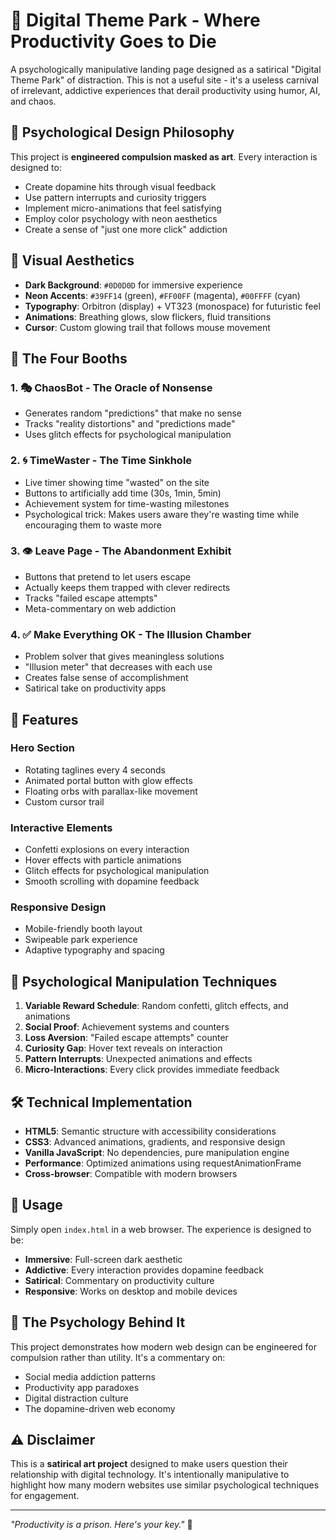 # 🎪 Digital Theme Park - Where Productivity Goes to Die

A psychologically manipulative landing page designed as a satirical "Digital Theme Park" of distraction. This is not a useful site - it's a useless carnival of irrelevant, addictive experiences that derail productivity using humor, AI, and chaos.

## 🧠 Psychological Design Philosophy

This project is **engineered compulsion masked as art**. Every interaction is designed to:
- Create dopamine hits through visual feedback
- Use pattern interrupts and curiosity triggers
- Implement micro-animations that feel satisfying
- Employ color psychology with neon aesthetics
- Create a sense of "just one more click" addiction

## 🎨 Visual Aesthetics

- **Dark Background**: `#0D0D0D` for immersive experience
- **Neon Accents**: `#39FF14` (green), `#FF00FF` (magenta), `#00FFFF` (cyan)
- **Typography**: Orbitron (display) + VT323 (monospace) for futuristic feel
- **Animations**: Breathing glows, slow flickers, fluid transitions
- **Cursor**: Custom glowing trail that follows mouse movement

## 🎪 The Four Booths

### 1. 🎭 ChaosBot - The Oracle of Nonsense
- Generates random "predictions" that make no sense
- Tracks "reality distortions" and "predictions made"
- Uses glitch effects for psychological manipulation

### 2. 🌀 TimeWaster - The Time Sinkhole
- Live timer showing time "wasted" on the site
- Buttons to artificially add time (30s, 1min, 5min)
- Achievement system for time-wasting milestones
- Psychological trick: Makes users aware they're wasting time while encouraging them to waste more

### 3. 👁 Leave Page - The Abandonment Exhibit
- Buttons that pretend to let users escape
- Actually keeps them trapped with clever redirects
- Tracks "failed escape attempts"
- Meta-commentary on web addiction

### 4. ✅ Make Everything OK - The Illusion Chamber
- Problem solver that gives meaningless solutions
- "Illusion meter" that decreases with each use
- Creates false sense of accomplishment
- Satirical take on productivity apps

## 🚀 Features

### Hero Section
- Rotating taglines every 4 seconds
- Animated portal button with glow effects
- Floating orbs with parallax-like movement
- Custom cursor trail

### Interactive Elements
- Confetti explosions on every interaction
- Hover effects with particle animations
- Glitch effects for psychological manipulation
- Smooth scrolling with dopamine feedback

### Responsive Design
- Mobile-friendly booth layout
- Swipeable park experience
- Adaptive typography and spacing

## 🧠 Psychological Manipulation Techniques

1. **Variable Reward Schedule**: Random confetti, glitch effects, and animations
2. **Social Proof**: Achievement systems and counters
3. **Loss Aversion**: "Failed escape attempts" counter
4. **Curiosity Gap**: Hover text reveals on interaction
5. **Pattern Interrupts**: Unexpected animations and effects
6. **Micro-Interactions**: Every click provides immediate feedback

## 🛠 Technical Implementation

- **HTML5**: Semantic structure with accessibility considerations
- **CSS3**: Advanced animations, gradients, and responsive design
- **Vanilla JavaScript**: No dependencies, pure manipulation engine
- **Performance**: Optimized animations using requestAnimationFrame
- **Cross-browser**: Compatible with modern browsers

## 🎯 Usage

Simply open `index.html` in a web browser. The experience is designed to be:
- **Immersive**: Full-screen dark aesthetic
- **Addictive**: Every interaction provides dopamine feedback
- **Satirical**: Commentary on productivity culture
- **Responsive**: Works on desktop and mobile devices

## 🧠 The Psychology Behind It

This project demonstrates how modern web design can be engineered for compulsion rather than utility. It's a commentary on:
- Social media addiction patterns
- Productivity app paradoxes
- Digital distraction culture
- The dopamine-driven web economy

## ⚠️ Disclaimer

This is a **satirical art project** designed to make users question their relationship with digital technology. It's intentionally manipulative to highlight how many modern websites use similar psychological techniques for engagement.

---

*"Productivity is a prison. Here's your key."* 🎪 